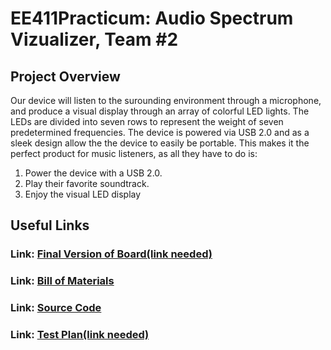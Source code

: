 # EE411Practicum: Audio Spectrum Vizualizer, Team #2
## Project Overview
Our device will listen to the surounding environment through a microphone, and 
produce a visual display through an array of colorful LED lights. The LEDs are divided
into seven rows to represent the weight of seven predetermined frequencies. 
The device is powered via USB 2.0 and as a sleek design allow the the device to easily 
be portable. This makes it the perfect product for music listeners, as all they have 
to do is:
1. Power the device with a USB 2.0.
2. Play their favorite soundtrack.
3. Enjoy the visual LED display

## Useful Links
### Link: [Final Version of Board(link needed)]()
### Link: [Bill of Materials](https://github.com/ian7aylor/ECE411Practicum/tree/master/BOM)
### Link: [Source Code](https://github.com/ian7aylor/ECE411Practicum/tree/master/Source/PrototypeCode_NeoPixels)
### Link: [Test Plan(link needed)]()
